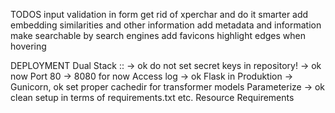 TODOS
input validation in form
get rid of xperchar and do it smarter
add embedding similarities and other information
add metadata and information
make searchable by search engines
add favicons
highlight edges when hovering


DEPLOYMENT
Dual Stack :: -> ok
do not set secret keys in repository! -> ok now
Port 80  -> 8080 for now
Access log -> ok
Flask in Produktion -> Gunicorn, ok
set proper cachedir for transformer models
Parameterize  -> ok
clean setup in terms of requirements.txt etc.
Resource Requirements



